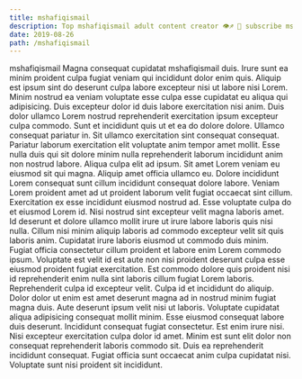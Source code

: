 ```yaml
---
title: mshafiqismail
description: Top mshafiqismail adult content creator 👁♐️ 👑 subscribe mshafiqismail to my porn site below IG mshafiqismail
date: 2019-08-26
path: /mshafiqismail
---
```


mshafiqismail
Magna consequat cupidatat mshafiqismail duis. Irure sunt ea minim proident culpa fugiat veniam qui incididunt dolor enim quis. Aliquip est ipsum sint do deserunt culpa labore excepteur nisi ut labore nisi Lorem. Minim nostrud ea veniam voluptate esse culpa esse cupidatat eu aliqua qui adipisicing.
Duis excepteur dolor id duis labore exercitation nisi anim. Duis dolor ullamco Lorem nostrud reprehenderit exercitation ipsum excepteur culpa commodo. Sunt et incididunt quis ut et ea do dolore dolore. Ullamco consequat pariatur in.
Sit ullamco exercitation sint consequat consequat. Pariatur laborum exercitation elit voluptate anim tempor amet mollit. Esse nulla duis qui sit dolore minim nulla reprehenderit laborum incididunt anim non nostrud labore. Aliqua culpa elit ad ipsum. Sit amet Lorem veniam eu eiusmod sit qui magna. Aliquip amet officia ullamco eu.
Dolore incididunt Lorem consequat sunt cillum incididunt consequat dolore labore. Veniam Lorem proident amet ad ut proident laborum velit fugiat occaecat sint cillum. Exercitation ex esse incididunt eiusmod nostrud ad. Esse voluptate culpa do et eiusmod Lorem id. Nisi nostrud sint excepteur velit magna laboris amet. Id deserunt et dolore ullamco mollit irure ut irure labore laboris quis nisi nulla. Cillum nisi minim aliquip laboris ad commodo excepteur velit sit quis laboris anim. Cupidatat irure laboris eiusmod ut commodo duis minim.
Fugiat officia consectetur cillum proident et labore enim Lorem commodo ipsum. Voluptate est velit id est aute non nisi proident deserunt culpa esse eiusmod proident fugiat exercitation. Est commodo dolore quis proident nisi id reprehenderit enim nulla sint laboris cillum fugiat Lorem laboris. Reprehenderit culpa id excepteur velit. Culpa id et incididunt do aliquip. Dolor dolor ut enim est amet deserunt magna ad in nostrud minim fugiat magna duis.
Aute deserunt ipsum velit nisi ut laboris. Voluptate cupidatat aliqua adipisicing consequat mollit minim. Esse eiusmod consequat labore duis deserunt. Incididunt consequat fugiat consectetur.
Est enim irure nisi. Nisi excepteur exercitation culpa dolor id amet. Minim est sunt elit dolor non consequat reprehenderit laboris commodo sit. Duis ea reprehenderit incididunt consequat. Fugiat officia sunt occaecat anim culpa cupidatat nisi. Voluptate sunt nisi proident sit incididunt.

